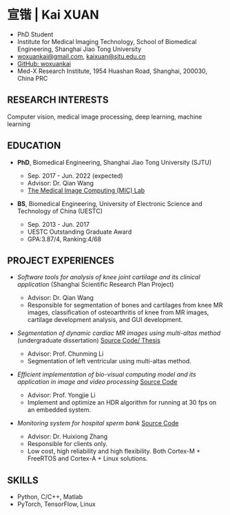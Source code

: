 # 宣锴 | Kai XUAN

- PhD Student
- Institute for Medical Imaging Technology, School of Biomedical Engineering, Shanghai Jiao Tong University
- <woxuankai@gmail.com>, <kaixuan@sjtu.edu.cn>
- [GitHub: woxuankai](https://github.com/woxuankai/)
- Med-X Research Institute, 1954 Huashan Road, Shanghai, 200030, China PRC

## RESEARCH INTERESTS

Computer vision, medical image processing, deep learning, machine learning

## EDUCATION

- **PhD**, Biomedical Engineering, Shanghai Jiao Tong University (SJTU)
  - Sep. 2017 - Jun. 2022 (expected)
  - Advisor: Dr. Qian Wang
  - [The Medical Image Computing (MIC) Lab](http://mic.sjtu.edu.cn/)

- **BS**, Biomedical Engineering, University of Electronic Science and Technology of China (UESTC)
  - Sep. 2013 - Jun. 2017
  - UESTC Outstanding Graduate Award
  - GPA:3.87/4, Ranking:4/68

## PROJECT EXPERIENCES

- *Software tools for analysis of knee joint cartilage and its clinical application* (Shanghai Scientific Research Plan Project)
  - Advisor: Dr. Qian Wang
  - Responsible for segmentation of bones and cartilages from knee MR images, classification of osteoarthritis of knee from MR images, cartilage development analysis, and GUI development.

- *Segmentation of dynamic cardiac MR images using multi-altas method* (undergraduate dissertation)
[Source Code/ Thesis](https://github.com/woxuankai/cardiacMRISeg/)  
  - Advisor: Prof. Chunming Li
  - Segmentation of left ventricular using multi-altas method.

- *Efficient implementation of bio-visual computing model and its application in image and video processing*
[Source Code](https://github.com/woxuankai/HDR/)
  - Advisor: Prof. Yongjie Li
  - Implement and optimize an HDR algorithm for running at 30 fps on an embedded system.

- *Monitoring system for hospital sperm bank*
[Source Code](https://github.com/woxuankai/project_sperm/)  
  - Advisor: Dr. Huixiong Zhang
  - Responsible for clients only.
  - Low cost, high reliability and high flexibility. Both Cortex-M + FreeRTOS and Cortex-A + Linux solutions.

## SKILLS
- Python, C/C++, Matlab
- PyTorch, TensorFlow, Linux
